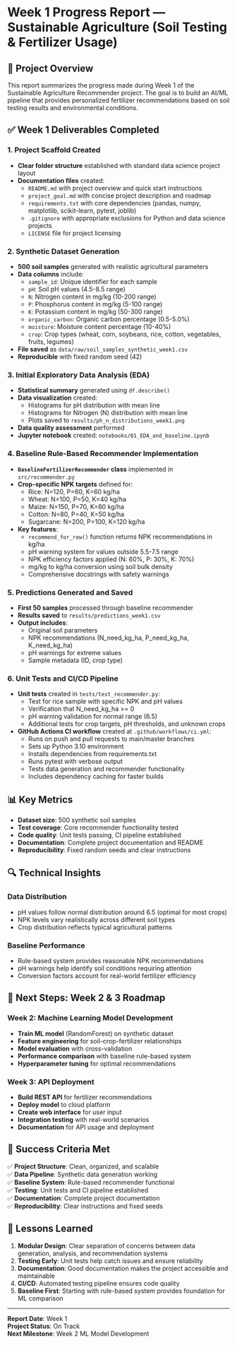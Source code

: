 # Week 1 Progress Report — Sustainable Agriculture (Soil Testing & Fertilizer Usage)

## 🎯 Project Overview

This report summarizes the progress made during Week 1 of the Sustainable Agriculture Recommender project. The goal is to build an AI/ML pipeline that provides personalized fertilizer recommendations based on soil testing results and environmental conditions.

## ✅ Week 1 Deliverables Completed

### 1. Project Scaffold Created
- **Clear folder structure** established with standard data science project layout
- **Documentation files** created:
  - `README.md` with project overview and quick start instructions
  - `project_goal.md` with concise project description and roadmap
  - `requirements.txt` with core dependencies (pandas, numpy, matplotlib, scikit-learn, pytest, joblib)
  - `.gitignore` with appropriate exclusions for Python and data science projects
  - `LICENSE` file for project licensing

### 2. Synthetic Dataset Generation
- **500 soil samples** generated with realistic agricultural parameters
- **Data columns** include:
  - `sample_id`: Unique identifier for each sample
  - `pH`: Soil pH values (4.5-8.5 range)
  - `N`: Nitrogen content in mg/kg (10-200 range)
  - `P`: Phosphorus content in mg/kg (5-100 range)
  - `K`: Potassium content in mg/kg (50-300 range)
  - `organic_carbon`: Organic carbon percentage (0.5-5.0%)
  - `moisture`: Moisture content percentage (10-40%)
  - `crop`: Crop types (wheat, corn, soybeans, rice, cotton, vegetables, fruits, legumes)
- **File saved** as `data/raw/soil_samples_synthetic_week1.csv`
- **Reproducible** with fixed random seed (42)

### 3. Initial Exploratory Data Analysis (EDA)
- **Statistical summary** generated using `df.describe()`
- **Data visualization** created:
  - Histograms for pH distribution with mean line
  - Histograms for Nitrogen (N) distribution with mean line
  - Plots saved to `results/ph_n_distributions_week1.png`
- **Data quality assessment** performed
- **Jupyter notebook** created: `notebooks/01_EDA_and_baseline.ipynb`

### 4. Baseline Rule-Based Recommender Implementation
- **`BaselineFertilizerRecommender` class** implemented in `src/recommender.py`
- **Crop-specific NPK targets** defined for:
  - Rice: N=120, P=60, K=60 kg/ha
  - Wheat: N=100, P=50, K=40 kg/ha
  - Maize: N=150, P=70, K=80 kg/ha
  - Cotton: N=80, P=40, K=50 kg/ha
  - Sugarcane: N=200, P=100, K=120 kg/ha
- **Key features**:
  - `recommend_for_row()` function returns NPK recommendations in kg/ha
  - pH warning system for values outside 5.5-7.5 range
  - NPK efficiency factors applied (N: 60%, P: 30%, K: 70%)
  - mg/kg to kg/ha conversion using soil bulk density
  - Comprehensive docstrings with safety warnings

### 5. Predictions Generated and Saved
- **First 50 samples** processed through baseline recommender
- **Results saved** to `results/predictions_week1.csv`
- **Output includes**:
  - Original soil parameters
  - NPK recommendations (N_need_kg_ha, P_need_kg_ha, K_need_kg_ha)
  - pH warnings for extreme values
  - Sample metadata (ID, crop type)

### 6. Unit Tests and CI/CD Pipeline
- **Unit tests** created in `tests/test_recommender.py`:
  - Test for rice sample with specific NPK and pH values
  - Verification that N_need_kg_ha >= 0
  - pH warning validation for normal range (6.5)
  - Additional tests for crop targets, pH thresholds, and unknown crops
- **GitHub Actions CI workflow** created at `.github/workflows/ci.yml`:
  - Runs on push and pull requests to main/master branches
  - Sets up Python 3.10 environment
  - Installs dependencies from requirements.txt
  - Runs pytest with verbose output
  - Tests data generation and recommender functionality
  - Includes dependency caching for faster builds

## 📊 Key Metrics

- **Dataset size**: 500 synthetic soil samples
- **Test coverage**: Core recommender functionality tested
- **Code quality**: Unit tests passing, CI pipeline established
- **Documentation**: Complete project documentation and README
- **Reproducibility**: Fixed random seeds and clear instructions

## 🔍 Technical Insights

### Data Distribution
- pH values follow normal distribution around 6.5 (optimal for most crops)
- NPK levels vary realistically across different soil types
- Crop distribution reflects typical agricultural patterns

### Baseline Performance
- Rule-based system provides reasonable NPK recommendations
- pH warnings help identify soil conditions requiring attention
- Conversion factors account for real-world fertilizer efficiency

## 🚀 Next Steps: Week 2 & 3 Roadmap

### Week 2: Machine Learning Model Development
- **Train ML model** (RandomForest) on synthetic dataset
- **Feature engineering** for soil-crop-fertilizer relationships
- **Model evaluation** with cross-validation
- **Performance comparison** with baseline rule-based system
- **Hyperparameter tuning** for optimal recommendations

### Week 3: API Deployment
- **Build REST API** for fertilizer recommendations
- **Deploy model** to cloud platform
- **Create web interface** for user input
- **Integration testing** with real-world scenarios
- **Documentation** for API usage and deployment

## 🎯 Success Criteria Met

✅ **Project Structure**: Clean, organized, and scalable  
✅ **Data Pipeline**: Synthetic data generation working  
✅ **Baseline System**: Rule-based recommender functional  
✅ **Testing**: Unit tests and CI pipeline established  
✅ **Documentation**: Complete project documentation  
✅ **Reproducibility**: Clear instructions and fixed seeds  

## 📝 Lessons Learned

1. **Modular Design**: Clear separation of concerns between data generation, analysis, and recommendation systems
2. **Testing Early**: Unit tests help catch issues and ensure reliability
3. **Documentation**: Good documentation makes the project accessible and maintainable
4. **CI/CD**: Automated testing pipeline ensures code quality
5. **Baseline First**: Starting with rule-based system provides foundation for ML comparison

---

**Report Date**: Week 1  
**Project Status**: On Track  
**Next Milestone**: Week 2 ML Model Development
